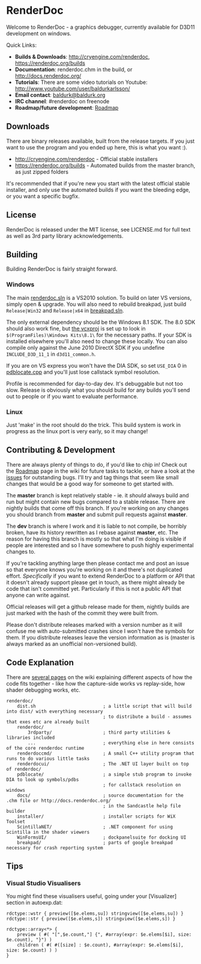 RenderDoc
==============

Welcome to RenderDoc - a graphics debugger, currently available for D3D11 development on windows. 

Quick Links:

* **Builds & Downloads**: http://cryengine.com/renderdoc, https://renderdoc.org/builds
* **Documentation**: renderdoc.chm in the build, or http://docs.renderdoc.org/
* **Tutorials**: There are some video tutorials on Youtube: http://www.youtube.com/user/baldurkarlsson/
* **Email contact**: baldurk@baldurk.org
* **IRC channel**: #renderdoc on freenode
* **Roadmap/future development**: [Roadmap](https://github.com/baldurk/renderdoc/wiki/Roadmap)

Downloads
--------------

There are binary releases available, built from the release targets. If you just want to use the program and you ended up here, this is what you want :).

* http://cryengine.com/renderdoc - Official stable installers
* https://renderdoc.org/builds - Automated builds from the master branch, as just zipped folders

It's recommended that if you're new you start with the latest official stable installer, and only use the automated builds if you want the bleeding edge, or you want a specific bugfix.

License
--------------

RenderDoc is released under the MIT license, see LICENSE.md for full text as well as 3rd party library acknowledgements.

Building
--------------

Building RenderDoc is fairly straight forward.

### Windows ###

The main [renderdoc.sln](renderdoc.sln) is a VS2010 solution. To build on later VS versions, simply open & upgrade. You will also need to rebuild breakpad, just build `Release|Win32` and `Release|x64` in [breakpad.sln](breakpad/breakpad.sln).

The only external dependency should be the Windows 8.1 SDK. The 8.0 SDK should also work fine, but [the vcxproj](renderdoc/renderdoc.vcxproj) is set up to look in `$(ProgramFiles)\Windows Kits\8.1\` for the necessary paths. If your SDK is installed elsewhere you'll also need to change these locally. You can also compile only against the June 2010 DirectX SDK if you undefine `INCLUDE_D3D_11_1` in `d3d11_common.h`.

If you are on VS express you won't have the DIA SDK, so set `USE_DIA` 0 in [pdblocate.cpp](pdblocate/pdblocate.cpp) and you'll just lose callstack symbol resolution.

Profile is recommended for day-to-day dev. It's debuggable but not too slow. Release is obviously what you should build for any builds you'll send out to people or if you want to evaluate performance.

### Linux ###

Just 'make' in the root should do the trick. This build system is work in progress as the linux port is very early, so it may change!

Contributing & Development
--------------

There are always plenty of things to do, if you'd like to chip in! Check out the [Roadmap](https://github.com/baldurk/renderdoc/wiki/Roadmap) page in the wiki for future tasks to tackle, or have a look at the [issues](https://github.com/baldurk/renderdoc/issues) for outstanding bugs. I'll try and tag things that seem like small changes that would be a good way for someone to get started with.

The **master** branch is kept relatively stable - ie. it *should* always build and run but might contain new bugs compared to a stable release. There are nightly builds that come off this branch. If you're working on any changes you should branch from **master** and submit pull requests against **master**.

The **dev** branch is where I work and it is liable to not compile, be horribly broken, have its history rewritten as I rebase against **master**, etc. The reason for having this branch is mostly so that what I'm doing is visible if people are interested and so I have somewhere to push highly experimental changes to.

If you're tackling anything large then please contact me and post an issue so that everyone knows you're working on it and there's not duplicated effort. *Specifically* if you want to extend RenderDoc to a platform or API that it doesn't already support please get in touch, as there might already be code that isn't committed yet. Particularly if this is not a public API that anyone can write against.

Official releases will get a github release made for them, nightly builds are just marked with the hash of the commit they were built from.

Please don't distribute releases marked with a version number as it will confuse me with auto-submitted crashes since I won't have the symbols for them. If you distribute releases leave the version information as is (master is always marked as an unofficial non-versioned build).

Code Explanation
--------------

There are [several pages](https://github.com/baldurk/renderdoc/wiki/Code-Dives) on the wiki explaining different aspects of how the code fits together - like how the capture-side works vs replay-side, how shader debugging works, etc.

    renderdoc/ 
        dist.sh                         ; a little script that will build into dist/ with everything necessary
                                        ; to distribute a build - assumes that exes etc are already built
        renderdoc/
            3rdparty/                   ; third party utilities & libraries included
            ...                         ; everything else in here consists of the core renderdoc runtime
        renderdoccmd/                   ; A small C++ utility program that runs to do various little tasks
        renderdocui/                    ; The .NET UI layer built on top of renderdoc/
        pdblocate/                      ; a simple stub program to invoke DIA to look up symbols/pdbs
                                        ; for callstack resolution on windows
        docs/                           ; source documentation for the .chm file or http://docs.renderdoc.org/
                                        ; in the Sandcastle help file builder
        installer/                      ; installer scripts for WiX Toolset
        ScintillaNET/                   ; .NET component for using Scintilla in the shader viewers
        WinFormsUI/                     ; dockpanelsuite for docking UI
        breakpad/                       ; parts of google breakpad necessary for crash reporting system

Tips
--------------

### Visual Studio Visualisers ###

You might find these visualisers useful, going under your [Visualizer] section in autoexp.dat:

    rdctype::wstr { preview([$e.elems,su]) stringview([$e.elems,su]) }
    rdctype::str { preview([$e.elems,s]) stringview([$e.elems,s]) }

    rdctype::array<*> {
        preview ( #( "[",$e.count,"] {", #array(expr: $e.elems[$i], size: $e.count), "}") )
        children ( #( #([size] : $e.count), #array(expr: $e.elems[$i], size: $e.count) ) )
    }

